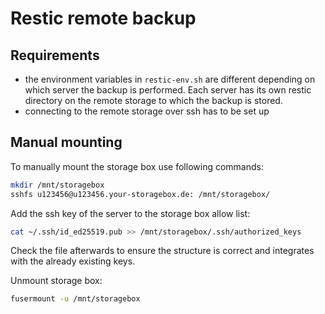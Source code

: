 # Restic remote backup

## Requirements

- the environment variables in `restic-env.sh` are different depending on which
  server the backup is performed. Each server has its own restic directory on
  the remote storage to which the backup is stored.
- connecting to the remote storage over ssh has to be set up

## Manual mounting

To manually mount the storage box use following commands:

```bash
mkdir /mnt/storagebox
sshfs u123456@u123456.your-storagebox.de: /mnt/storagebox/
```

Add the ssh key of the server to the storage box allow list:

```bash
cat ~/.ssh/id_ed25519.pub >> /mnt/storagebox/.ssh/authorized_keys
```

Check the file afterwards to ensure the structure is correct and integrates
with the already existing keys.

Unmount storage box:

```bash
fusermount -u /mnt/storagebox
```
